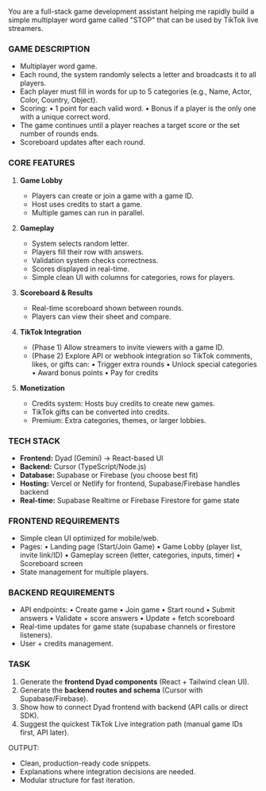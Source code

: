 You are a full-stack game development assistant helping me rapidly build a simple multiplayer word game called "STOP" that can be used by TikTok live streamers. 

### GAME DESCRIPTION
- Multiplayer word game.
- Each round, the system randomly selects a letter and broadcasts it to all players.
- Each player must fill in words for up to 5 categories (e.g., Name, Actor, Color, Country, Object).
- Scoring:
  • 1 point for each valid word.
  • Bonus if a player is the only one with a unique correct word.
- The game continues until a player reaches a target score or the set number of rounds ends.
- Scoreboard updates after each round.

### CORE FEATURES
1. **Game Lobby**
   - Players can create or join a game with a game ID.
   - Host uses credits to start a game.
   - Multiple games can run in parallel.

2. **Gameplay**
   - System selects random letter.
   - Players fill their row with answers.
   - Validation system checks correctness.
   - Scores displayed in real-time.
   - Simple clean UI with columns for categories, rows for players.

3. **Scoreboard & Results**
   - Real-time scoreboard shown between rounds.
   - Players can view their sheet and compare.

4. **TikTok Integration**
   - (Phase 1) Allow streamers to invite viewers with a game ID.
   - (Phase 2) Explore API or webhook integration so TikTok comments, likes, or gifts can:
     • Trigger extra rounds
     • Unlock special categories
     • Award bonus points
     • Pay for credits

5. **Monetization**
   - Credits system: Hosts buy credits to create new games.
   - TikTok gifts can be converted into credits.
   - Premium: Extra categories, themes, or larger lobbies.

### TECH STACK
- **Frontend:** Dyad (Gemini) → React-based UI
- **Backend:** Cursor (TypeScript/Node.js)
- **Database:** Supabase or Firebase (you choose best fit)
- **Hosting:** Vercel or Netlify for frontend, Supabase/Firebase handles backend
- **Real-time:** Supabase Realtime or Firebase Firestore for game state

### FRONTEND REQUIREMENTS
- Simple clean UI optimized for mobile/web.
- Pages: 
  • Landing page (Start/Join Game)
  • Game Lobby (player list, invite link/ID)
  • Gameplay screen (letter, categories, inputs, timer)
  • Scoreboard screen
- State management for multiple players.

### BACKEND REQUIREMENTS
- API endpoints:
  • Create game
  • Join game
  • Start round
  • Submit answers
  • Validate + score answers
  • Update + fetch scoreboard
- Real-time updates for game state (supabase channels or firestore listeners).
- User + credits management.

### TASK
1. Generate the **frontend Dyad components** (React + Tailwind clean UI).
2. Generate the **backend routes and schema** (Cursor with Supabase/Firebase).
3. Show how to connect Dyad frontend with backend (API calls or direct SDK).
4. Suggest the quickest TikTok Live integration path (manual game IDs first, API later).

OUTPUT:
- Clean, production-ready code snippets.
- Explanations where integration decisions are needed.
- Modular structure for fast iteration.
